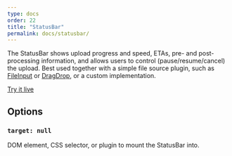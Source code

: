 ```yaml
---
type: docs
order: 22
title: "StatusBar"
permalink: docs/statusbar/
---
```


The StatusBar shows upload progress and speed, ETAs, pre- and post-processing information, and allows users to control (pause/resume/cancel) the upload.
Best used together with a simple file source plugin, such as [FileInput][] or [DragDrop][], or a custom implementation.

[Try it live](/examples/statusbar/)

## Options

### `target: null`

DOM element, CSS selector, or plugin to mount the StatusBar into.

[FileInput]: https://github.com/transloadit/uppy/blob/master/src/plugins/FileInput.js
[DragDrop]: /docs/dragdrop
